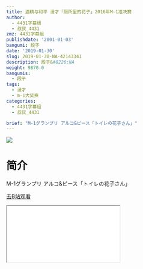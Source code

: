 ```yaml
---
title: 酒精与和平 漫才「厕所里的花子」2016年M-1准决赛
author:
  - 4431字幕组
  - 叔叔_4431
zmz: 4431字幕组
publishdate: '2001-01-03'
bangumi: 段子
date: '2019-01-30'
slug: 2019-01-30-NA-42143341
description: 段子&#8226;NA
weight: 9870.0
bangumis:
  - 段子
tags:
  - 漫才
  - m-1大奖赛
categories:
  - 4431字幕组
  - 叔叔_4431

brief: "M-1グランプリ アルコ&ピース「トイレの花子さん」"
---
```

![](https://i.imgur.com/ep1AIRn.jpg)
# 简介  
M-1グランプリ
アルコ&ピース「トイレの花子さん」  

[去B站观看](https://www.bilibili.com/video/av42143341/)
<div class ="resp-container"><iframe class="testiframe" src="//player.bilibili.com/player.html?aid=42143341"", scrolling="no", allowfullscreen="true" > </iframe></div> 
